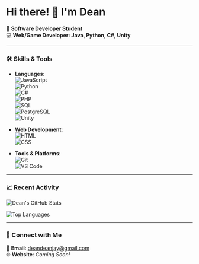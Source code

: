 # Hi there! 👋 I'm Dean

🌟 **Software Developer Student**  
💻 **Web/Game Developer: Java, Python, C#, Unity**

---

### 🛠️ **Skills & Tools**
- **Languages**:  
  ![JavaScript](https://img.shields.io/badge/-JavaScript-F7DF1E?logo=javascript&logoColor=black&style=for-the-badge)  
  ![Python](https://img.shields.io/badge/-Python-3776AB?logo=python&logoColor=white&style=for-the-badge)  
  ![C#](https://img.shields.io/badge/-C%23-239120?logo=csharp&logoColor=white&style=for-the-badge)  
  ![PHP](https://img.shields.io/badge/-PHP-777BB4?logo=php&logoColor=white&style=for-the-badge)  
  ![SQL](https://img.shields.io/badge/-MySQL-4479A1?logo=mysql&logoColor=white&style=for-the-badge)  
  ![PostgreSQL](https://img.shields.io/badge/-PostgreSQL-336791?logo=postgresql&logoColor=white&style=for-the-badge)  
  ![Unity](https://img.shields.io/badge/-Unity-000000?logo=unity&logoColor=white&style=for-the-badge)

- **Web Development**:  
  ![HTML](https://img.shields.io/badge/-HTML-E34F26?logo=html5&logoColor=white&style=for-the-badge)  
  ![CSS](https://img.shields.io/badge/-CSS-1572B6?logo=css3&logoColor=white&style=for-the-badge)

- **Tools & Platforms**:  
  ![Git](https://img.shields.io/badge/-Git-F05032?logo=git&logoColor=white&style=for-the-badge)  
  ![VS Code](https://img.shields.io/badge/-VS%20Code-007ACC?logo=visual-studio-code&logoColor=white&style=for-the-badge)

---

### 📈 Recent Activity
<!-- GitHub Activity Stats -->
![Dean's GitHub Stats](https://github-readme-stats.vercel.app/api?username=Rat255&show_icons=true&theme=tokyonight)

<!-- Most Used Languages -->
![Top Languages](https://github-readme-stats.vercel.app/api/top-langs/?username=Rat255&layout=compact&theme=tokyonight)

---

### 🔗 Connect with Me
📧 **Email**: [deandeanjay@gmail.com](mailto:deandeanjay@gmail.com)  
🌐 **Website**: *Coming Soon!*
